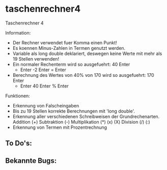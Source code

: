 # taschenrechner4
Taschenrechner 4

Information:
- Der Rechner verwendet fuer Komma einen Punkt!
- Es koennen Minus-Zahlen in Termen genutzt werden.
- Variable als long double deklariert, deswegen keine Werte mit mehr als 19 Stellen verwenden!
- Ein normaler Rechenterm wird so ausgefuehrt:
  40  Enter
  +   Enter
  -2  Enter
  =   Enter
- Berechnung des Wertes von 40% von 170 wird so ausgefuehrt:
  170 Enter
  *   Enter
  40  Enter
  %   Enter

Funktionen:
- Erkennung von Falscheingaben
- Bis zu 19 Stellen korrekte Berechnungen mit 'long double'.
- Erkennung aller verschiedenen Schreibweisen der Grundrechenarten.
  Addition          (+)
  Subtraktion       (-)
  Multiplikation    (*) (x) (X)
  Division          (/) (:)
- Erkennung von Termen mit Prozentrechnung


To Do's:
- 

Bekannte Bugs:
- 
